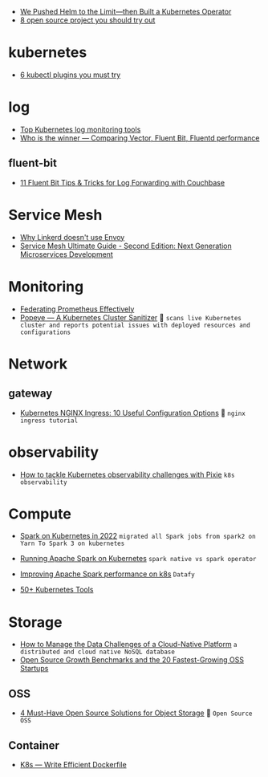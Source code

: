 + [We Pushed Helm to the Limit—then Built a Kubernetes Operator](https://datastax.medium.com/we-pushed-helm-to-the-limit-then-built-a-kubernetes-operator-5136f7c71e91)
+ [8 open source project you should try out](https://medium.com/@itsrakesh/8-best-opensource-projects-you-should-try-out-c0637d3c6ed3)

# kubernetes
+ [6 kubectl plugins you must try](https://itnext.io/6-kubectl-plugins-you-must-try-1411dcbcf950)

# log
+ [Top Kubernetes log monitoring tools](https://medium.com/codex/5-top-kubernetes-log-monitoring-tools-d8c0494deb30)
+ [Who is the winner — Comparing Vector, Fluent Bit, Fluentd performance](https://medium.com/ibm-cloud/log-collectors-performance-benchmarking-8c5218a08fea)
## fluent-bit
+ [11 Fluent Bit Tips & Tricks for Log Forwarding with Couchbase](https://blog.couchbase.com/fluent-bit-tips-tricks-log-forwarding-couchbase/)

# Service Mesh

+ [Why Linkerd doesn't use Envoy](https://linkerd.io/2020/12/03/why-linkerd-doesnt-use-envoy/)
+ [Service Mesh Ultimate Guide - Second Edition: Next Generation Microservices Development](https://www.infoq.com/articles/service-mesh-ultimate-guide-2e/)

# Monitoring
+ [Federating Prometheus Effectively](https://levelup.gitconnected.com/federating-prometheus-effectively-4ccd51b2767b)
+ [Popeye — A Kubernetes Cluster Sanitizer](https://ajeetraina.medium.com/popeye-a-kubernetes-cluster-sanitizer-1914723eb21d) :poodle: `scans live Kubernetes cluster and reports potential issues with deployed resources and configurations`

# Network
## gateway
+ [Kubernetes NGINX Ingress: 10 Useful Configuration Options](https://loft-sh.medium.com/kubernetes-nginx-ingress-10-useful-configuration-options-919c6086d04c) :baby_chick: `nginx ingress tutorial`

# observability
+ [How to tackle Kubernetes observability challenges with Pixie](https://itnext.io/how-to-tackle-kubernetes-observability-challenges-with-pixie-4c6414ca913) `k8s observability`


# Compute
+ [Spark on Kubernetes in 2022](https://medium.com/@vladimir.prus/spark-on-kubernetes-in-2022-32458999e831) `migrated all Spark jobs from spark2 on Yarn To Spark 3 on kubernetes`
+ [Running Apache Spark on Kubernetes](https://medium.com/empathyco/running-apache-spark-on-kubernetes-2e64c73d0bb2) `spark native vs spark operator`
+ [Improving Apache Spark performance on k8s](https://medium.com/datamindedbe/improving-apache-spark-performance-on-k8s-b879d67c4f95) `Datafy`

+ [50+ Kubernetes Tools](https://medium.com/geekculture/50-kubernetes-tools-6acb01d0a876)

# Storage
+ [How to Manage the Data Challenges of a Cloud-Native Platform](https://medium.com/building-the-open-data-stack/how-to-manage-the-data-challenges-of-a-cloud-native-platform-b819d9902ff2) `a distributed and cloud native NoSQL database`
+ [Open Source Growth Benchmarks and the 20 Fastest-Growing OSS Startups](https://medium.com/runacapital/open-source-growth-benchmarks-and-the-20-fastest-growing-oss-startups-d3556a669fe6)
## OSS
+ [4 Must-Have Open Source Solutions for Object Storage](https://betterprogramming.pub/top-4-open-source-tools-for-object-storage-e43267bcd724) :wine_glass: `Open Source OSS`

## Container
+ [K8s — Write Efficient Dockerfile](https://tonylixu.medium.com/k8s-write-efficient-dockerfile-caf099aa17f4)
